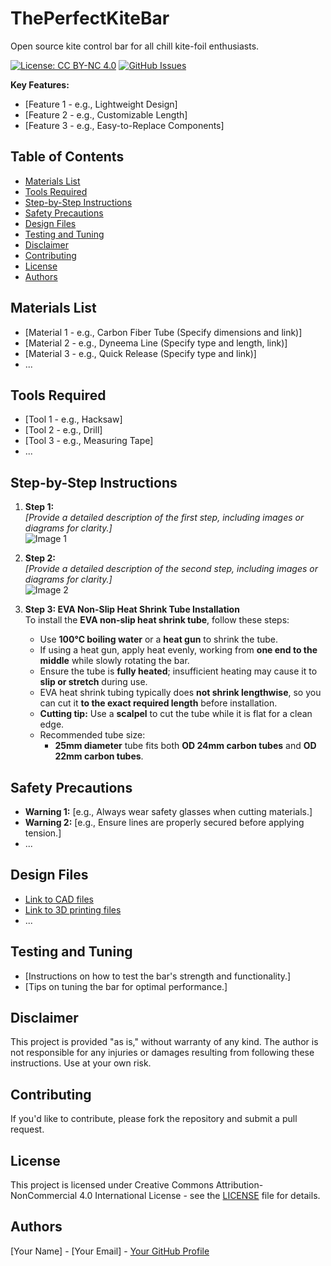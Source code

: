 # ThePerfectKiteBar

Open source kite control bar for all chill kite-foil enthusiasts. 


[![License: CC BY-NC 4.0](https://img.shields.io/badge/License-CC_BY--NC_4.0-lightgrey.svg)](LICENSE)  [![GitHub Issues](https://img.shields.io/github/issues/aniva/theperfectkitebar.svg)](https://github.com/aniva/theperfectkitebar/issues)


**Key Features:**

* [Feature 1 - e.g., Lightweight Design]
* [Feature 2 - e.g., Customizable Length]
* [Feature 3 - e.g., Easy-to-Replace Components]

## Table of Contents

* [Materials List](#materials-list)
* [Tools Required](#tools-required)
* [Step-by-Step Instructions](#step-by-step-instructions)
* [Safety Precautions](#safety-precautions)
* [Design Files](#design-files)
* [Testing and Tuning](#testing-and-tuning)
* [Disclaimer](#disclaimer)
* [Contributing](#contributing)
* [License](#license)
* [Authors](#authors)

## Materials List

* [Material 1 - e.g., Carbon Fiber Tube (Specify dimensions and link)]
* [Material 2 - e.g., Dyneema Line (Specify type and length, link)]
* [Material 3 - e.g., Quick Release (Specify type and link)]
* ...

## Tools Required

* [Tool 1 - e.g., Hacksaw]
* [Tool 2 - e.g., Drill]
* [Tool 3 - e.g., Measuring Tape]
* ...

## Step-by-Step Instructions

1. **Step 1:**  
   *[Provide a detailed description of the first step, including images or diagrams for clarity.]*  
   ![Image 1](path/to/image1.jpg)

2. **Step 2:**  
   *[Provide a detailed description of the second step, including images or diagrams for clarity.]*  
   ![Image 2](path/to/image2.jpg)

3. **Step 3: EVA Non-Slip Heat Shrink Tube Installation**  
   To install the **EVA non-slip heat shrink tube**, follow these steps:  

   - Use **100°C boiling water** or a **heat gun** to shrink the tube.  
   - If using a heat gun, apply heat evenly, working from **one end to the middle** while slowly rotating the bar.  
   - Ensure the tube is **fully heated**; insufficient heating may cause it to **slip or stretch** during use.  
   - EVA heat shrink tubing typically does **not shrink lengthwise**, so you can cut it **to the exact required length** before installation.  
   - **Cutting tip:** Use a **scalpel** to cut the tube while it is flat for a clean edge.  
   - Recommended tube size:  
     - **25mm diameter** tube fits both **OD 24mm carbon tubes** and **OD 22mm carbon tubes**.  


## Safety Precautions

* **Warning 1:** [e.g., Always wear safety glasses when cutting materials.]
* **Warning 2:** [e.g., Ensure lines are properly secured before applying tension.]
* ...

## Design Files

* [Link to CAD files](link-to-cad-files)
* [Link to 3D printing files](link-to-3d-printing-files)
* ...

## Testing and Tuning

* [Instructions on how to test the bar's strength and functionality.]
* [Tips on tuning the bar for optimal performance.]

## Disclaimer

This project is provided "as is," without warranty of any kind. The author is not responsible for any injuries or damages resulting from following these instructions. Use at your own risk.

## Contributing

If you'd like to contribute, please fork the repository and submit a pull request.

## License

This project is licensed under Creative Commons Attribution-NonCommercial 4.0 International License - see the [LICENSE](LICENSE) file for details.

## Authors

[Your Name] - [Your Email] - [Your GitHub Profile](https://github.com/yourusername)